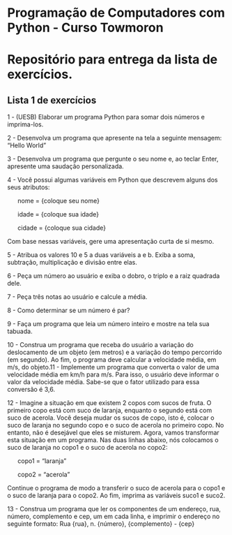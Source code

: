 # Programação de Computadores com Python - Curso Towmoron
<h1>Repositório para entrega da lista de exercícios.</h1>

<h2>Lista 1 de exercícios</h2>

<p>1 - (UESB) Elaborar um programa Python para somar dois números e imprima-los.</p>

<p>2 - Desenvolva um programa que apresente na tela a seguinte mensagem: “Hello
World”</p>

<p>3 - Desenvolva um programa que pergunte o seu nome e, ao teclar Enter, apresente uma saudação personalizada.</p>

<p>4 - Você possui algumas variáveis em Python que descrevem alguns dos seus
atributos:
<ul>nome = {coloque seu nome}</ul>
<ul>idade = {coloque sua idade}</ul>
<ul>cidade = {coloque sua cidade}</ul>
<p>Com base nessas variáveis, gere uma apresentação curta de si mesmo.</p>

<p>5 - Atribua os valores 10 e 5 a duas variáveis a e b. Exiba a soma, subtração, multiplicação e divisão entre elas.</p>

<p>6 - Peça um número ao usuário e exiba o dobro, o triplo e a raiz quadrada dele.</p>

<p>7 - Peça três notas ao usuário e calcule a média.</p>

<p>8 - Como determinar se um número é par?</p>

<p>9 - Faça um programa que leia um número inteiro e mostre na tela sua tabuada.</p>

<p>10 - Construa um programa que receba do usuário a variação do deslocamento de
um objeto (em metros) e a variação do tempo percorrido (em segundo). Ao fim, o
programa deve calcular a velocidade média, em m/s, do objeto.11 - Implemente um programa que converta o valor de uma velocidade média em
km/h para m/s. Para isso, o usuário deve informar o valor da velocidade média.
Sabe-se que o fator utilizado para essa conversão é 3,6.</p>

<p>12 - Imagine a situação em que existem 2 copos com sucos de fruta. O primeiro copo
está com suco de laranja, enquanto o segundo está com suco de acerola. Você
deseja mudar os sucos de copo, isto é, colocar o suco de laranja no segundo
copo e o suco de acerola no primeiro copo. No entanto, não é desejável que eles
se misturem. Agora, vamos transformar esta situação em um programa. Nas
duas linhas abaixo, nós colocamos o suco de laranja no copo1 e o suco de
acerola no copo2:</p>

<ul>copo1 = “laranja” </ul>
<ul>copo2 = “acerola”</ul>

<p>Continue o programa de modo a transferir o suco de acerola para o copo1 e o
suco de laranja para o copo2. Ao fim, imprima as variáveis suco1 e suco2.</p>

<p>13 - Construa um programa que ler os componentes de um endereço, rua, número,
complemento e cep, um em cada linha, e imprimir o endereço no seguinte
formato: Rua {rua}, n. {número}, {complemento} - {cep}</p>